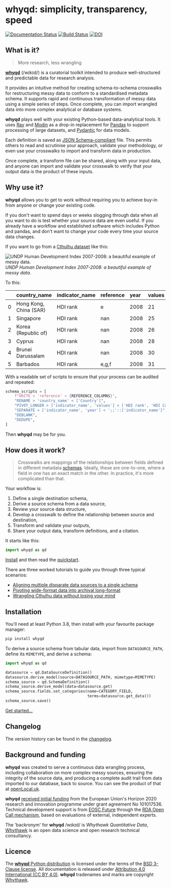 # whyqd: simplicity, transparency, speed

[![Documentation Status](https://readthedocs.org/projects/whyqd/badge/?version=latest)](docs/en/latest/?badge=latest)
[![Build Status](https://travis-ci.com/whythawk/whyqd.svg?branch=master)](https://travis-ci.com/whythawk/whyqd.svg?branch=master)
[![DOI](https://zenodo.org/badge/239159569.svg)](https://zenodo.org/badge/latestdoi/239159569)

## What is it?

> More research, less wrangling

[**whyqd**](https://whyqd.com) (/wɪkɪd/) is a curatorial toolkit intended to produce well-structured and predictable 
data for research analysis.

It provides an intuitive method for creating schema-to-schema crosswalks for restructuring messy data to conform to a 
standardised metadata schema. It supports rapid and continuous transformation of messy data using a simple series of 
steps. Once complete, you can import wrangled data into more complex analytical or database systems.

**whyqd** plays well with your existing Python-based data-analytical tools. It uses [Ray](https://www.ray.io/) and 
[Modin](https://modin.readthedocs.io/) as a drop-in replacement for [Pandas](https://pandas.pydata.org/) to support 
processing of large datasets, and [Pydantic](https://pydantic-docs.helpmanual.io/) for data models. 

Each definition is saved as [JSON Schema-compliant](https://json-schema.org/) file. This permits others to read and 
scrutinise your approach, validate your methodology, or even use your crosswalks to import and transform data in 
production.

Once complete, a transform file can be shared, along with your input data, and anyone can import and validate your 
crosswalk to verify that your output data is the product of these inputs.

## Why use it?

**whyqd** allows you to get to work without requiring you to achieve buy-in from anyone or change your existing code.

If you don't want to spend days or weeks slogging through data when all you want to do is test whether your source 
data are even useful. If you already have a workflow and established software which includes Python and pandas, and 
don't want to change your code every time your source data changes.

If you want to go from a [Cthulhu dataset](https://whyqd.readthedocs.io/en/latest/tutorials/tutorial3) like this:

![UNDP Human Development Index 2007-2008: a beautiful example of messy data.](docs/images/undp-hdi-2007-8.jpg)
*UNDP Human Development Index 2007-2008: a beautiful example of messy data.*

To this:

|    | country_name           | indicator_name   | reference   |   year |   values |
|:---|:-----------------------|:-----------------|:------------|:-------|:---------|
|  0 | Hong Kong, China (SAR) | HDI rank         | e           |   2008 |       21 |
|  1 | Singapore              | HDI rank         | nan         |   2008 |       25 |
|  2 | Korea (Republic of)    | HDI rank         | nan         |   2008 |       26 |
|  3 | Cyprus                 | HDI rank         | nan         |   2008 |       28 |
|  4 | Brunei Darussalam      | HDI rank         | nan         |   2008 |       30 |
|  5 | Barbados               | HDI rank         | e,g,f       |   2008 |       31 |

With a readable set of scripts to ensure that your process can be audited and repeated:

```python
schema_scripts = [
    f"UNITE > 'reference' < {REFERENCE_COLUMNS}",
    "RENAME > 'country_name' < ['Country']",
    "PIVOT_LONGER > ['indicator_name', 'values'] < ['HDI rank', 'HDI Category', 'Human poverty index (HPI-1) - Rank;;2008', 'Human poverty index (HPI-1) - Value (%);;2008', 'Probability at birth of not surviving to age 40 (% of cohort);;2000-05', 'Adult illiteracy rate (% aged 15 and older);;1995-2005', 'Population not using an improved water source (%);;2004', 'Children under weight for age (% under age 5);;1996-2005', 'Population below income poverty line (%) - $1 a day;;1990-2005', 'Population below income poverty line (%) - $2 a day;;1990-2005', 'Population below income poverty line (%) - National poverty line;;1990-2004', 'HPI-1 rank minus income poverty rank;;2008']",
    "SEPARATE > ['indicator_name', 'year'] < ';;'::['indicator_name']",
    "DEBLANK",
    "DEDUPE",
]
```

Then **whyqd** may be for you.

## How does it work?

> Crosswalks are mappings of the relationships between fields defined in different metadata 
> [schemas](https://whyqd.readthedocs.io/en/latest/strategies/schema). Ideally, these are one-to-one, where a field in 
> one has an exact match in the other. In practice, it's more complicated than that.

Your workflow is:

1. Define a single destination schema,
2. Derive a source schema from a data source,
3. Review your source data structure,
4. Develop a crosswalk to define the relationship between source and destination,
5. Transform and validate your outputs,
6. Share your output data, transform definitions, and a citation.

It starts like this:

```python
import whyqd as qd
```

[Install](https://whyqd.readthedocs.io/en/latest/installation) and then read the [quickstart](https://whyqd.readthedocs.io/en/latest/quickstart).

There are three worked tutorials to guide you through three typical scenarios:

- [Aligning multiple disparate data sources to a single schema](https://whyqd.readthedocs.io/en/latest/tutorials/tutorial1)
- [Pivoting wide-format data into archival long-format](https://whyqd.readthedocs.io/en/latest/tutorials/tutorial2)
- [Wrangling Cthulhu data without losing your mind](https://whyqd.readthedocs.io/en/latest/tutorials/tutorial3)

## Installation

You'll need at least Python 3.8, then install with your favourite package manager:

```bash
pip install whyqd
```

To derive a source schema from tabular data, import from `DATASOURCE_PATH`, define its `MIMETYPE`, and derive a schema:

```python
import whyqd as qd

datasource = qd.DataSourceDefinition()
datasource.derive_model(source=DATASOURCE_PATH, mimetype=MIMETYPE)
schema_source = qd.SchemaDefinition()
schema_source.derive_model(data=datasource.get)
schema_source.fields.set_categories(name=CATEGORY_FIELD, 
                                    terms=datasource.get_data())
schema_source.save()
```

[Get started...](https://whyqd.readthedocs.io/en/latest/quickstart)

## Changelog

The version history can be found in the [changelog](https://whyqd.readthedocs.io/en/latest/changelog).

## Background and funding

**whyqd** was created to serve a continuous data wrangling process, including collaboration on more complex messy 
sources, ensuring the integrity of the source data, and producing a complete audit trail from data imported to our 
database, back to source. You can see the product of that at [openLocal.uk](https://openlocal.uk).

**whyqd** [received initial funding](https://eoscfuture-grants.eu/meet-the-grantees/implementation-no-code-method-schema-schema-data-transformations-interoperability)
from the European Union's Horizon 2020 research and innovation programme under grant agreement No 101017536. Technical 
development support is from [EOSC Future](https://eoscfuture.eu/) through the 
[RDA Open Call mechanism](https://eoscfuture-grants.eu/provider/research-data-alliance), based on evaluations of 
external, independent experts.

The 'backronym' for **whyqd** /wɪkɪd/ is *Whythawk Quantitative Data*, [Whythawk](https://whythawk.com)
is an open data science and open research technical consultancy.

## Licence

The [**whyqd** Python distribution](https://github.com/whythawk/whyqd) is licensed under the terms of the 
[BSD 3-Clause license](https://github.com/whythawk/whyqd/blob/master/LICENSE). All documentation is released under 
[Attribution 4.0 International (CC BY 4.0)](https://creativecommons.org/licenses/by/4.0/). **whyqd** tradenames and 
marks are copyright [Whythawk](https://whythawk.com).
